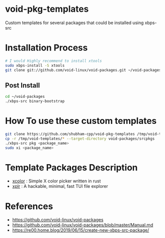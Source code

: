 # void-pkg-templates
Custom templates for several packages that could be installed using xbps-src

# Installation Process
```bash
# I would Highly recommend to install xtools
sudo xbps-install -S xtools
git clone git://github.com/void-linux/void-packages.git ~/void-packages
```

## Post Install
```bash
cd ~/void-packages
./xbps-src binary-bootstrap
```

# How To use these custom templates
```bash
git clone https://github.com/shubham-cpp/void-pkg-templates /tmp/void-templates
cp -r /tmp/void-templates/* --target-directory void-packages/srcpkgs
./xbps-src pkg <package_name>
sudo xi <package_name>
```

# Template Packages Description

- [xcolor](https://github.com/Soft/xcolor) : Simple X color picker written in rust
- [xplr](https://github.com/sayanarijit/xplr) : A hackable, minimal, fast TUI file explorer

# References
- https://github.com/void-linux/void-packages
- https://github.com/void-linux/void-packages/blob/master/Manual.md
- https://re00.home.blog/2019/06/15/create-new-xbps-src-package/
